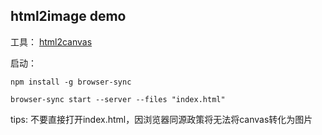 ## html2image demo

工具：
[html2canvas](https://github.com/niklasvh/html2canvas)

启动：

```
npm install -g browser-sync

browser-sync start --server --files "index.html"
```

tips: 不要直接打开index.html，因浏览器同源政策将无法将canvas转化为图片

